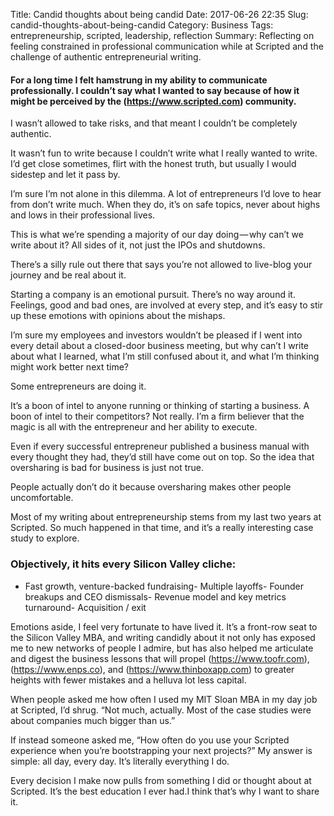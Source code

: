 Title: Candid thoughts about being candid
Date: 2017-06-26 22:35
Slug: candid-thoughts-about-being-candid
Category: Business
Tags: entrepreneurship, scripted, leadership, reflection
Summary: Reflecting on feeling constrained in professional communication while at Scripted and the challenge of authentic entrepreneurial writing.

#### For a long time I felt hamstrung in my ability to communicate professionally. I couldn’t say what I wanted to say because of how it might be perceived by the (https://www.scripted.com) community.

I wasn’t allowed to take risks, and that meant I couldn’t be completely authentic.

It wasn’t fun to write because I couldn’t write what I really wanted to write. I’d get close sometimes, flirt with the honest truth, but usually I would sidestep and let it pass by.

I’m sure I’m not alone in this dilemma. A lot of entrepreneurs I’d love to hear from don’t write much. When they do, it’s on safe topics, never about highs and lows in their professional lives.

This is what we’re spending a majority of our day doing — why can’t we write about it? All sides of it, not just the IPOs and shutdowns.

There’s a silly rule out there that says you’re not allowed to live-blog your journey and be real about it.

Starting a company is an emotional pursuit. There’s no way around it. Feelings, good and bad ones, are involved at every step, and it’s easy to stir up these emotions with opinions about the mishaps.

I’m sure my employees and investors wouldn’t be pleased if I went into every detail about a closed-door business meeting, but why can’t I write about what I learned, what I’m still confused about it, and what I’m thinking might work better next time?

Some entrepreneurs are doing it.

It’s a boon of intel to anyone running or thinking of starting a business. A boon of intel to their competitors? Not really. I’m a firm believer that the magic is all with the entrepreneur and her ability to execute.

Even if every successful entrepreneur published a business manual with every thought they had, they’d still have come out on top. So the idea that oversharing is bad for business is just not true.

People actually don’t do it because oversharing makes other people uncomfortable.

Most of my writing about entrepreneurship stems from my last two years at Scripted. So much happened in that time, and it’s a really interesting case study to explore.

### Objectively, it hits every Silicon Valley cliche:

- Fast growth, venture-backed fundraising- Multiple layoffs- Founder breakups and CEO dismissals- Revenue model and key metrics turnaround- Acquisition / exit

Emotions aside, I feel very fortunate to have lived it. It’s a front-row seat to the Silicon Valley MBA, and writing candidly about it not only has exposed me to new networks of people I admire, but has also helped me articulate and digest the business lessons that will propel (https://www.toofr.com), (https://www.enps.co), and (https://www.thinboxapp.com) to greater heights with fewer mistakes and a helluva lot less capital.

When people asked me how often I used my MIT Sloan MBA in my day job at Scripted, I’d shrug. “Not much, actually. Most of the case studies were about companies much bigger than us.”

If instead someone asked me, “How often do you use your Scripted experience when you’re bootstrapping your next projects?” My answer is simple: all day, every day. It’s literally everything I do.

Every decision I make now pulls from something I did or thought about at Scripted. It’s the best education I ever had.I think that’s why I want to share it.